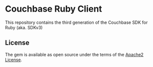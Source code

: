 # Couchbase Ruby Client

This repository contains the third generation of the Couchbase SDK for Ruby (aka. SDKv3)

## License

The gem is available as open source under the terms of the [Apache2 License](https://opensource.org/licenses/Apache-2.0).
